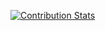 [![Contribution Stats](https://github-contribution-stats.vercel.app/api/?username=yumosx)](https://github.com/LordDashMe/github-contribution-stats/)

